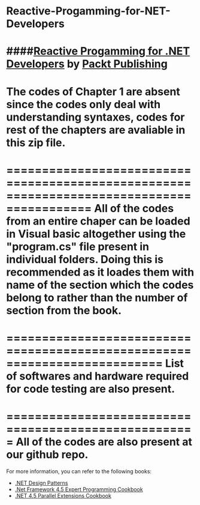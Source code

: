 # Reactive-Progamming-for-NET-Developers

####[Reactive Progamming for .NET Developers](https://www.packtpub.com/web-development/reactive-programming-net-developers?utm_source=GitHub&utm_medium=repo&utm_campaign=9781785882883) by [Packt Publishing](https://www.packtpub.com/)
==========================================================================================

The codes of Chapter 1 are absent since the codes only deal with understanding syntaxes, 
codes for rest of the chapters are avaliable in this zip file.
==========================================================================================

==========================================================================================
All of the codes from an entire chaper can be loaded in Visual basic altogether using the 
"program.cs" file present in individual folders.
Doing this is recommended as it loades them with name of the section which the codes belong
to rather than the number of section from the book.
===========================================================================================


==========================================================================
List of softwares and hardware required for code testing are also present.
==========================================================================

=====================================================
All of the codes are also present at our github repo.
=====================================================

For more information, you can refer to the following books:
* [.NET Design Patterns](https://www.packtpub.com/application-development/net-design-patterns?utm_source=GitHub&utm_medium=repo&utm_campaign=9781786466150)
* [.Net Framework 4.5 Expert Programming Cookbook](https://www.packtpub.com/application-development/net-framework-45-expert-programming-cookbook?utm_source=GitHub&utm_medium=repo&utm_campaign=9781849687423)
* [.NET 4.5 Parallel Extensions Cookbook](https://www.packtpub.com/application-development/net-45-parallel-extensions-cookbook?utm_source=GitHub&utm_medium=repo&utm_campaign=9781849690225)

